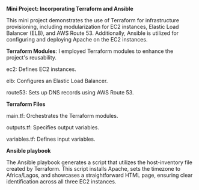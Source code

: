 **Mini Project: Incorporating Terraform and Ansible**

This mini project demonstrates the use of Terraform for infrastructure provisioning, including modularization for EC2 instances, Elastic Load Balancer (ELB), and AWS Route 53. Additionally, Ansible is utilized for configuring and deploying Apache on the EC2 instances.

**Terraform Modules**: I employed Terraform modules to enhance the project's reusability.

ec2: Defines EC2 instances.

elb: Configures an Elastic Load Balancer.

route53: Sets up DNS records using AWS Route 53.

**Terraform Files**

main.tf: Orchestrates the Terraform modules.

outputs.tf: Specifies output variables.

variables.tf: Defines input variables.

**Ansible playbook**

The Ansible playbook generates a script that utilizes the host-inventory file created by Terraform. This script installs Apache, sets the timezone to Africa/Lagos, and showcases a straightforward HTML page, ensuring clear identification across all three EC2 instances.
